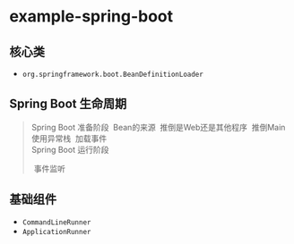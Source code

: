 # example-spring-boot


## 核心类
  * `org.springframework.boot.BeanDefinitionLoader`





## Spring Boot 生命周期

>Spring Boot 准备阶段
>​    Bean的来源
>​    推倒是Web还是其他程序
>​	推倒Main 使用异常栈
>​	加载事件
>​	
>Spring Boot 运行阶段
>
>​    事件监听

## 基础组件
* `CommandLineRunner`
* `ApplicationRunner`
